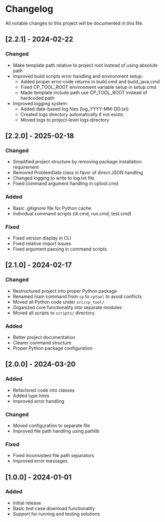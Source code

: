 # Changelog

All notable changes to this project will be documented in this file.

## [2.2.1] - 2024-02-22

### Changed
- Make template path relative to project root instead of using absolute path
- Improved build scripts error handling and environment setup:
  - Added proper error code returns in build.cmd and build_java.cmd
  - Fixed CP_TOOL_ROOT environment variable setup in setup.cmd
  - Made template include path use CP_TOOL_ROOT instead of hardcoded path
- Improved logging system:
  - Added date-based log files (log_YYYY-MM-DD.txt)
  - Created logs directory automatically if not exists
  - Moved logs to project-level logs directory


## [2.2.0] - 2025-02-18

### Changed
- Simplified project structure by removing package installation requirement
- Removed ProblemData class in favor of direct JSON handling
- Changed logging to write to log.txt file
- Fixed command argument handling in cptool.cmd

### Added
- Basic .gitignore file for Python cache
- Individual command scripts (dl.cmd, run.cmd, test.cmd)

### Fixed
- Fixed version display in CLI
- Fixed relative import issues
- Fixed argument passing in command scripts

## [2.1.0] - 2024-02-17

### Changed
- Restructured project into proper Python package
- Renamed main command from `cp` to `cptool` to avoid conflicts
- Moved all Python code under `src/cp_tool/`
- Organized core functionality into separate modules
- Moved all scripts to `scripts/` directory

### Added
- Better project documentation
- Clearer command structure
- Proper Python package configuration

## [2.0.0] - 2024-03-20

### Added
- Refactored code into classes
- Added type hints
- Improved error handling

### Changed
- Moved configuration to separate file
- Improved file path handling using pathlib

### Fixed
- Fixed inconsistent file path separators
- Improved error messages

## [1.0.0] - 2024-01-01

### Added
- Initial release
- Basic test case download functionality
- Support for running and testing solutions 